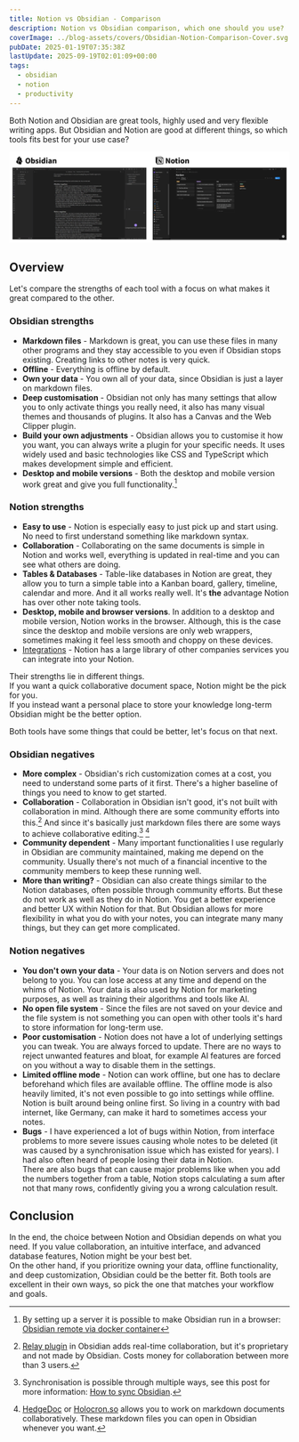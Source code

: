 ```yaml
---
title: Notion vs Obsidian - Comparison
description: Notion vs Obsidian comparison, which one should you use?
coverImage: ../blog-assets/covers/Obsidian-Notion-Comparison-Cover.svg
pubDate: 2025-01-19T07:35:38Z
lastUpdate: 2025-09-19T02:01:09+00:00
tags:
  - obsidian
  - notion
  - productivity
---
```


Both Notion and Obsidian are great tools, highly used and very flexible writing apps. But Obsidian and Notion are good at different things, so which tools fits best for your use case?

![Obsidian and Notion interface side by side](../blog-assets/images/Notion-Obsidian-Comparison-Interface-Screenshots.png)

## Overview
Let's compare the strengths of each tool with a focus on what makes it great compared to the other.

### Obsidian strengths

- **Markdown files** - Markdown is great, you can use these files in many other programs and they stay accessible to you even if Obsidian stops existing. Creating links to other notes is very quick.
- **Offline** - Everything is offline by default.
- **Own your data** - You own all of your data, since Obsidian is just a layer on markdown files.
- **Deep customisation** - Obsidian not only has many settings that allow you to only activate things you really need, it also has many visual themes and thousands of plugins. It also has a Canvas and the Web Clipper plugin.
- **Build your own adjustments** - Obsidian allows you to customise it how you want, you can always write a plugin for your specific needs. It uses widely used and basic technologies like CSS and TypeScript which makes development simple and efficient.
- **Desktop and mobile versions** - Both the desktop and mobile version work great and give you full functionality.[^3]

### Notion strengths
- **Easy to use** - Notion is especially easy to just pick up and start using. No need to first understand something like markdown syntax.
- **Collaboration** - Collaborating on the same documents is simple in Notion and works well, everything is updated in real-time and you can see what others are doing.
- **Tables & Databases** - Table-like databases in Notion are great, they allow you to turn a simple table into a Kanban board, gallery, timeline, calendar and more. And it all works really well. It's **the** advantage Notion has over other note taking tools.
- **Desktop, mobile and browser versions**. In addition to a desktop and mobile version, Notion works in the browser. Although, this is the case since the desktop and mobile versions are only web wrappers, sometimes making it feel less smooth and choppy on these devices.
- [Integrations](https://www.notion.com/integrations/all) - Notion has a large library of other companies services you can integrate into your Notion.

Their strengths lie in different things.  
If you want a quick collaborative document space, Notion might be the pick for you.  
If you instead want a personal place to store your knowledge long-term Obsidian might be the better option.  


Both tools have some things that could be better, let's focus on that next.

### Obsidian negatives

- **More complex** - Obsidian's rich customization comes at a cost, you need to understand some parts of it first. There's a higher baseline of things you need to know to get started.
- **Collaboration** - Collaboration in Obsidian isn't good, it's not built with collaboration in mind. Although there are some community efforts into this.[^1] And since it's basically just markdown files there are some ways to achieve collaborative editing.[^2] [^4]
- **Community dependent** - Many important functionalities I use regularly in Obsidian are community maintained, making me depend on the community. Usually there's not much of a financial incentive to the community members to keep these running well.
- **More than writing?** - Obsidian can also create things similar to the Notion databases, often possible through community efforts. But these do not work as well as they do in Notion. You get a better experience and better UX within Notion for that.
  But Obsidian allows for more flexibility in what you do with your notes, you can integrate many many things, but they can get more complicated.

### Notion negatives
- **You don't own your data** - Your data is on Notion servers and does not belong to you. You can lose access at any time and depend on the whims of Notion. Your data is also used by Notion for marketing purposes, as well as training their algorithms and tools like AI.
- **No open file system** - Since the files are not saved on your device and the file system is not something you can open with other tools it's hard to store information for long-term use.
- **Poor customisation** - Notion does not have a lot of underlying settings you can tweak. You are always forced to update. There are no ways to reject unwanted features and bloat, for example AI features are forced on you without a way to disable them in the settings.
- **Limited offline mode** - Notion can work offline, but one has to declare beforehand which files are available offline. The offline mode is also heavily limited, it's not even possible to go into settings while offline. Notion is built around being online first. So living in a country with bad internet, like Germany, can make it hard to sometimes access your notes.
- **Bugs** - I have experienced a lot of bugs within Notion, from interface problems to more severe issues causing whole notes to be deleted (it was caused by a synchronisation issue which has existed for years). I had also often heard of people losing their data in Notion.  
There are also bugs that can cause major problems like when you add the numbers together from a table, Notion stops calculating a sum after not that many rows, confidently giving you a wrong calculation result.

## Conclusion

In the end, the choice between Notion and Obsidian depends on what you need. If you value collaboration, an intuitive interface, and advanced database features, Notion might be your best bet.  
On the other hand, if you prioritize owning your data, offline functionality, and deep customization, Obsidian could be the better fit. Both tools are excellent in their own ways, so pick the one that matches your workflow and goals.

[^1]: [Relay plugin](https://github.com/no-instructions/relay) in Obsidian adds real-time collaboration, but it's proprietary and not made by Obsidian. Costs money for collaboration between more than 3 users.
[^2]: Synchronisation is possible through multiple ways, see this post for more information: [How to sync Obsidian](https://bryanhogan.com/blog/how-to-sync-obsidian). 
[^4]: [HedgeDoc](https://hedgedoc.org/) or [Holocron.so](https://holocron.so/) allows you to work on markdown documents collaboratively. These markdown files you can open in Obsidian whenever you want.
[^3]: By setting up a server it is possible to make Obsidian run in a browser: [Obsidian remote via docker container](https://github.com/sytone/obsidian-remote)
